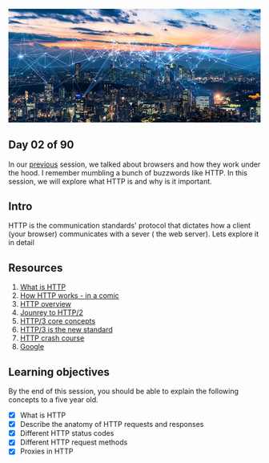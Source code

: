![Internet](../avatar.jpg)

## Day 02 of 90 
In our [previous](../day01) session, we talked about browsers and how they work under the hood. I remember mumbling a bunch of buzzwords like HTTP. In this session, we will explore what HTTP is and why is it important. 

## Intro
HTTP is the communication standards' protocol that dictates how a client (your browser) communicates with a sever ( the web server). Lets explore it in detail

## Resources
1. [What is HTTP](https://www.cloudflare.com/en-gb/learning/ddos/glossary/hypertext-transfer-protocol-http/)
2. [How HTTP works - in a comic](https://howhttps.works/)
3. [HTTP overview](https://developer.mozilla.org/en-US/docs/Web/HTTP/Overview)
4. [Jounrey to HTTP/2](https://kamranahmed.info/blog/2016/08/13/http-in-depth)
5. [HTTP/3 core concepts](https://www.smashingmagazine.com/2021/08/http3-core-concepts-part1/)
6. [HTTP/3 is the new standard](https://thenewstack.io/http-3-is-now-a-standard-why-use-it-and-how-to-get-started/)
7. [HTTP crash course](https://www.youtube.com/watch?v=iYM2zFP3Zn0)
8. [Google](https://www.google.com/search?q=how+http+works)

## Learning objectives

By the end of this session, you should be able to explain the following concepts to a five year old.

* [X] What is HTTP
* [X] Describe the anatomy of HTTP requests and responses
* [X] Different HTTP status codes
* [X] Different HTTP request methods
* [X] Proxies in HTTP